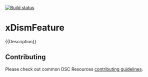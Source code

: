 [![Build status](https://ci.appveyor.com/api/projects/status/gjg8b430d230q51h/branch/master?svg=true)](https://ci.appveyor.com/project/PowerShell/xdismfeature/branch/master)

# xDismFeature

{{Description}}

## Contributing
Please check out common DSC Resources [contributing guidelines](https://github.com/PowerShell/DscResource.Kit/blob/master/CONTRIBUTING.md).
